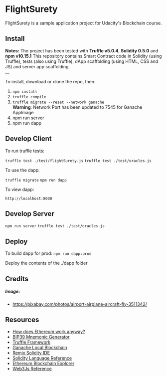 # FlightSurety

FlightSurety is a sample application project for Udacity's Blockchain course.

## Install
__Notes:__ The project has been tested with __Truffle v5.0.4__, __Solidity 0.5.0__ and __npm v10.15.1__
This repository contains Smart Contract code in Solidity (using Truffle), tests (also using Truffle), dApp scaffolding (using HTML, CSS and JS) and server app scaffolding.<br />
__

To install, download or clone the repo, then:

1. `npm install`
2. `truffle compile`
3. `truffle migrate --reset --network ganache`<br />
    __Warning__: Network Port has been updated to 7545 for Ganache AppImage
4. npm run server
5. npm run dapp

## Develop Client

To run truffle tests:

`truffle test ./test/flightSurety.js`
`truffle test ./test/oracles.js`

To use the dapp:

`truffle migrate`
`npm run dapp`

To view dapp:

`http://localhost:8000`

## Develop Server

`npm run server`
`truffle test ./test/oracles.js`

## Deploy

To build dapp for prod:
`npm run dapp:prod`

Deploy the contents of the ./dapp folder


## Credits

##### Image: 
* https://pixabay.com/photos/airport-airplane-aircraft-fly-3511342/


## Resources

* [How does Ethereum work anyway?](https://medium.com/@preethikasireddy/how-does-ethereum-work-anyway-22d1df506369)
* [BIP39 Mnemonic Generator](https://iancoleman.io/bip39/)
* [Truffle Framework](http://truffleframework.com/)
* [Ganache Local Blockchain](http://truffleframework.com/ganache/)
* [Remix Solidity IDE](https://remix.ethereum.org/)
* [Solidity Language Reference](http://solidity.readthedocs.io/en/v0.4.24/)
* [Ethereum Blockchain Explorer](https://etherscan.io/)
* [Web3Js Reference](https://github.com/ethereum/wiki/wiki/JavaScript-API)